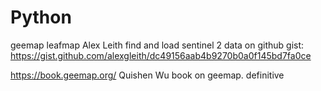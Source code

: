 # Python



geemap
leafmap
Alex Leith find and load sentinel 2 data on github gist: https://gist.github.com/alexgleith/dc49156aab4b9270b0a0f145bd7fa0ce

https://book.geemap.org/ Quishen Wu book on geemap. definitive